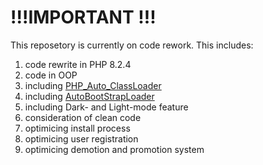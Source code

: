 # !!!IMPORTANT !!!

This reposetory is currently on code rework.
This includes:
<ol>
  <li>code rewrite in PHP 8.2.4</li>
  <li>code in OOP</li>
  <li> including <a href="https://github.com/PassCody/PHP_Auto_ClassLoader">PHP_Auto_ClassLoader</a></li>
  <li> including <a href="https://github.com/PassCody/AutoBootStrapLoader">AutoBootStrapLoader</a></li>
  <li>including Dark- and Light-mode feature</li>
  <li>consideration of clean code</li>
  <li>optimicing install process</li>
  <li>optimicing user registration</li>
  <li>optimicing demotion and promotion system</li>
</ol>
